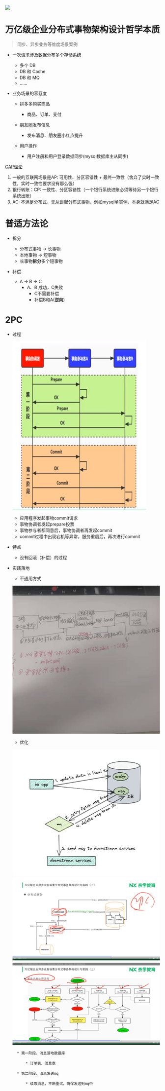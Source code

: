 ![](http://placekitten.com/800/300)

# 万亿级企业分布式事物架构设计哲学本质

> 同步、异步业务等维度场景案例

- 一次请求涉及数据分布多个存储系统

  - 多个 DB
  - DB 和 Cache
  - DB 和 MQ
  - ......

- 业务场景的容忍度

  - 拼多多购买商品

    - 商品、订单、支付

  - 朋友圈发布信息

    - 发布消息、朋友圈小红点提升

  - 用户操作

    - 用户注册和用户登录数据同步(mysql数据库主从同步)

[CAP理论](CAP理论.md)

1. 一般的互联网场景是AP: 可用性、分区容错性 + 最终一致性（舍弃了实时一致性，实时一致性要求没有那么强）
2. 银行转账：CP: 一致性、分区容错性（一个银行系统进账必须等待另一个银行系统出账）
3. AC: 不满足分布式，无从谈起分布式事物，例如mysql单实例，本身就满足AC


# 普适方法论

* 拆分

    * 分布式事物 -> 长事物
    * 本地事物 -> 短事物
    * 长事物**拆分**多个短事物

* 补偿

    * A -> B -> C
        * A、B 成功，C失败
            * C不需要补偿
            * 补偿B和A(**逆向**)


# 2PC

* 过程

    ![](./img/10000.png)

    * 应用程序发起事物commit请求
    * 事物协调者发起prepare投票
    * 事物参与者都同意后，事物协调者再发起commit
    * commit过程中出现宕机等异常，服务重启后，再次进行commit

* 特点

    * 没有回滚（补偿）的过程



* 实践落地

    * 不通用方式

    ![](./img/10001.jpg)

    * 优化

    ![](./img/10002.png)
    ![](./img/10003.png)
    ![](./img/10004.png)

        * 第一阶段，消息落地数据库
            
            * 订单表、消息表
    
        * 第二阶段，消息发送mq
        
            * 读取消息，不断重试，确保发送到mq中




















































































